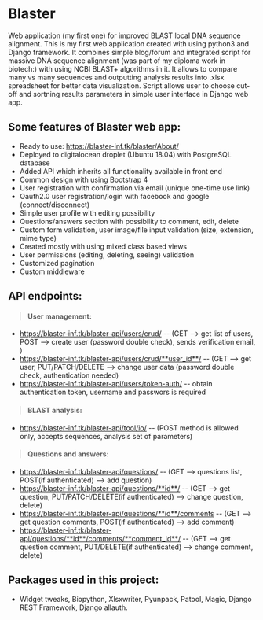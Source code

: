 # Blaster 
Web application (my first one) for improved BLAST local DNA sequence alignment.
This is my first web application created with using python3 and Django framework. It combines simple blog/forum and integrated 
script for massive DNA sequence alignment (was part of my diploma work in biotech:) with using NCBI BLAST+ algorithms in it. It allows
to compare many vs many sequences and outputting analysis results into .xlsx spreadsheet for better data visualization. Script allows
user to choose cut-off and sortning results parameters in simple user interface in Django web app.
## Some features of Blaster web app:
  * Ready to use: https://blaster-inf.tk/blaster/About/
  * Deployed to digitalocean droplet (Ubuntu 18.04) with PostgreSQL database
  * Added API which inherits all functionality available in front end
  * Common design with using Bootstrap 4
  * User registration with confirmation via email (unique one-time use link)
  * Oauth2.0 user registration/login with facebook and google (connect/disconnect)
  * Simple user profile with editing possibility
  * Questions/answers section with possibility to comment, edit, delete
  * Custom form validation, user image/file input validation (size, extension, mime type)
  * Created mostly with using mixed class based views
  * User permissions (editing, deleting, seeing) validation
  * Customized pagination
  * Custom middleware

## API endpoints:
>#### User management:
  * https://blaster-inf.tk/blaster-api/users/crud/  -- (GET --> get list of users, POST --> create user (password double check), sends verification email, )
  * https://blaster-inf.tk/blaster-api/users/crud/**user_id**/ -- (GET --> get user, PUT/PATCH/DELETE --> change user data (password double check, authentication needed)
  * https://blaster-inf.tk/blaster-api/users/token-auth/ -- obtain authentication token, username and passwors is required
>#### BLAST analysis:
  * https://blaster-inf.tk/blaster-api/tool/io/  -- (POST method is allowed only, accepts sequences, analysis set of parameters)
>#### Questions and answers:
  * https://blaster-inf.tk/blaster-api/questions/  -- (GET --> questions list, POST(if authenticated) --> add question)
  * https://blaster-inf.tk/blaster-api/questions/**id**/  -- (GET --> get question, PUT/PATCH/DELETE(if authenticated) --> change question, delete)
  * https://blaster-inf.tk/blaster-api/questions/**id**/comments  -- (GET --> get question comments, POST(if authenticated) --> add comment)
  * https://blaster-inf.tk/blaster-api/questions/**id**/comments/**comment_id**/  -- (GET --> get question comment, PUT/DELETE(if authenticated) --> change comment, delete)
## Packages used in this project:
  * Widget tweaks, Biopython, Xlsxwriter, Pyunpack, Patool, Magic, Django REST Framework, Django allauth.
 
  

